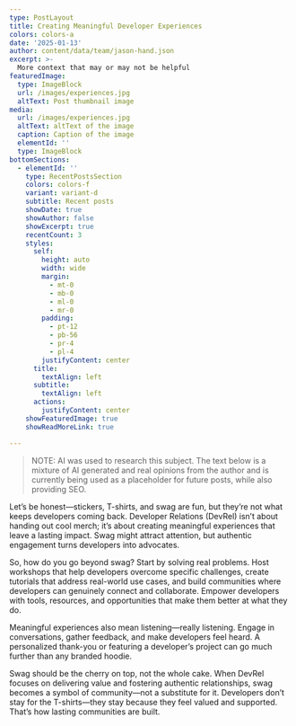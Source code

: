 ```yaml
---
type: PostLayout
title: Creating Meaningful Developer Experiences
colors: colors-a
date: '2025-01-13'
author: content/data/team/jason-hand.json
excerpt: >-
  More context that may or may not be helpful
featuredImage:
  type: ImageBlock
  url: /images/experiences.jpg
  altText: Post thumbnail image
media:
  url: /images/experiences.jpg
  altText: altText of the image
  caption: Caption of the image
  elementId: ''
  type: ImageBlock  
bottomSections:
  - elementId: ''
    type: RecentPostsSection
    colors: colors-f
    variant: variant-d
    subtitle: Recent posts
    showDate: true
    showAuthor: false
    showExcerpt: true
    recentCount: 3
    styles:
      self:
        height: auto
        width: wide
        margin:
          - mt-0
          - mb-0
          - ml-0
          - mr-0
        padding:
          - pt-12
          - pb-56
          - pr-4
          - pl-4
        justifyContent: center
      title:
        textAlign: left
      subtitle:
        textAlign: left
      actions:
        justifyContent: center
    showFeaturedImage: true
    showReadMoreLink: true

---
```


>NOTE: AI was used to research this subject. The text below is a mixture of AI generated and real opinions from the author and is currently being used as a placeholder for future posts, while also providing SEO.

Let’s be honest—stickers, T-shirts, and swag are fun, but they’re not what keeps developers coming back. Developer Relations (DevRel) isn’t about handing out cool merch; it’s about creating meaningful experiences that leave a lasting impact. Swag might attract attention, but authentic engagement turns developers into advocates.

So, how do you go beyond swag? Start by solving real problems. Host workshops that help developers overcome specific challenges, create tutorials that address real-world use cases, and build communities where developers can genuinely connect and collaborate. Empower developers with tools, resources, and opportunities that make them better at what they do.

Meaningful experiences also mean listening—really listening. Engage in conversations, gather feedback, and make developers feel heard. A personalized thank-you or featuring a developer’s project can go much further than any branded hoodie.

Swag should be the cherry on top, not the whole cake. When DevRel focuses on delivering value and fostering authentic relationships, swag becomes a symbol of community—not a substitute for it. Developers don’t stay for the T-shirts—they stay because they feel valued and supported. That’s how lasting communities are built.